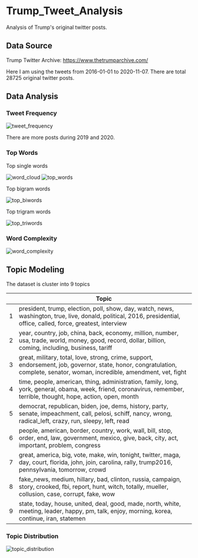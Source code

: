 # Trump_Tweet_Analysis

Analysis of Trump's original twitter posts.

## Data Source
Trump Twitter Archive: https://www.thetrumparchive.com/

Here I am using the tweets from 2016-01-01 to 2020-11-07. There are total 28725 original twitter posts.

## Data Analysis

### Tweet Frequency

![tweet_frequency](assets/tweet_frequency.png)

There are more posts during 2019 and 2020.

### Top Words

Top single words

![word_cloud](assets/word_cloud.png)
![top_words](assets/top_words.png)

Top bigram words

![top_biwords](assets/top_biwords.png)

Top trigram words

![top_triwords](assets/top_triwords.png)

### Word Complexity

![word_complexity](assets/word_complexity.png)

## Topic Modeling

The dataset is cluster into 9 topics

| | Topic |
| ------------- | ------------- |
| 1 | president, trump, election, poll, show, day, watch, news, washington, true, live, donald, political, 2016, presidential, office, called, force, greatest, interview |
| 2 | year, country, job, china, back, economy, million, number, usa, trade, world, money, good, record, dollar, billion, coming, including, business, tariff |
| 3 | great, military, total, love, strong, crime, support, endorsement, job, governor, state, honor, congratulation, complete, senator, woman, incredible, amendment, vet, fight |
| 4 | time, people, american, thing, administration, family, long, york, general, obama, week, friend, coronavirus, remember, terrible, thought, hope, action, open, month |
| 5 | democrat, republican, biden, joe, dems, history, party, senate, impeachment, call, pelosi, schiff, nancy, wrong, radical_left, crazy, run, sleepy, left, read |
| 6 | people, american, border, country, work, wall, bill, stop, order, end, law, government, mexico, give, back, city, act, important, problem, congress |
| 7 | great, america, big, vote, make, win, tonight, twitter, maga, day, court, florida, john, join, carolina, rally, trump2016, pennsylvania, tomorrow, crowd |
| 8 | fake_news, medium, hillary, bad, clinton, russia, campaign, story, crooked, fbi, report, hunt, witch, totally, mueller, collusion, case, corrupt, fake, wow |
| 9 | state, today, house, united, deal, good, made, north, white, meeting, leader, happy, pm, talk, enjoy, morning, korea, continue, iran, statemen |

### Topic Distribution

![topic_distribution](assets/topic_distribution.png)

